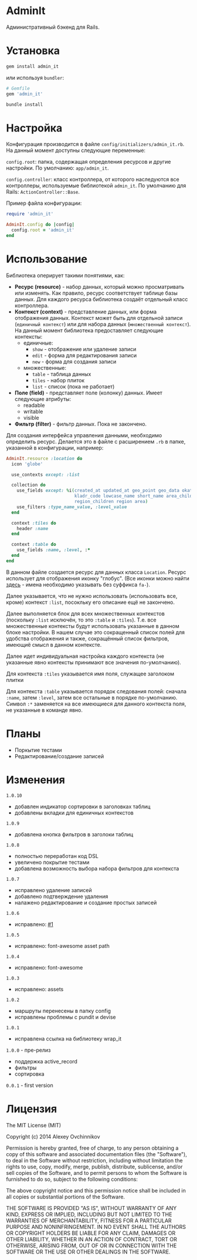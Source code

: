 # AdminIt

Административный бэкенд для Rails.

# Установка

```sh
gem install admin_it
```

или используя `bundler`:

```ruby
# Gemfile
gem 'admin_it'
```

```sh
bundle install
```

# Настройка

Конфигурация производится в файле `config/initializers/admin_it.rb`. На данный момент доступны следующие переменные:

`config.root`: папка, содержащая определения ресурсов и другие настройки. По умолчанию: `app/admin_it`.

`config.controller`: класс контроллера, от которого наследуются все контроллеры, используемые библиотекой `admin_it`. По умолчанию для Rails: `ActionController::Base`.

Пример файла конфигурации:

```ruby
require 'admin_it'

AdminIt.config do |config|
  config.root = 'admin_it'
end
```

# Использование

Библиотека оперирует такими понятиями, как:

* **Ресурс (resource)** - набор данных, который можно просматривать или изменять. Как правило, ресурс соответствует таблице базы данных. Для каждого ресурса библиотека создаёт отдельный класс контроллера.
* **Контекст (context)** - представление данных, или форма отображения данных. Контекст может быть для отдельной записи (`единичный контекст`) или для набора данных (`множественный контекст`). На данный момент библиотека предоставляет следующие контексты:
    - единичные:
        + `show` - отображение или удаление записи
        + `edit` - форма для редактирования записи
        + `new` - форма для создания записи
    - множественные:
        + `table` - таблица данных
        + `tiles` - набор плиток
        + `list` - список (пока не работает)
* **Поле (field)** - представляет поле (колонку) данных. Имеет следующие атрибуты:
    - readable
    - writable
    - visible
* **Фильтр (filter)** - фильтр данных. Пока не закончено.

Для создания интерфейса управления данными, необходимо определить ресурс. Делается это в файле с расширением `.rb` в папке, указанной в конфигурации, например:

```ruby
AdminIt.resource :location do
  icon 'globe'

  use_contexts except: :list

  collection do
    use_fields except: %i(created_at updated_at geo_point geo_data okato
                          kladr_code lowcase_name short_name area_children
                          region_children region area)
    use_filters :type_name_value, :level_value
  end

  context :tiles do
    header :name
  end

  context :table do
    use_fields :name, :level, :*
  end
end
```

В данном файле создается ресурс для данных класса `Location`. Ресурс использует для отображения иконку "глобус". (Все иконки можно найти [здесь](http://fortawesome.github.io/Font-Awesome/icons/) - имена необходимо указывать без суффикса `fa-`).

Далее указывается, что не нужно использовать (использовать все, кроме) контекст `:list`, посокльку его описание ещё не закончено.

Далее выполняется блок для всех множественных контекстов (поскольку `:list` исключён, то это `:table` и `:tiles`). Т.е. все множественные контексты будут использовать указанные в данном блоке настройки. В нашем случае это сокращенный список полей для удобства отображения и также, сокращённый список фильтров, имеющиё смысл в данном контексте.

Далее идет индивидуальная настройка каждого контекста (не указанные явно контексты принимают все значения по-умолчанию).

Для контекста `:tiles` указывается имя поля, служащее заголоком плитки

Для контекста `:table` указывается порядок следования полей: сначала `:name`, затем `:level`, затем все остальные в порядке по-умолчанию. Символ `:*` заменяется на все имеющиеся для данного контекста поля, не указанные в команде явно.

# Планы

* Поркытие тестами
* Редактирование/создание записей

# Изменения

`1.0.10`

* добавлен индикатор сортировки в заголовках таблиц
* добавлены вкладки для единичных контекстов

`1.0.9`

* добавлена кнопка фильтров в заголоки таблиц

`1.0.8`

* полностью переработан код DSL
* увеличено покрытие тестами
* добавлена возможность выбора набора фильтров для контекста

`1.0.7`

* исправлено удаление записей
* добавлено подтверждение удаления
* налажено редактирование и создание простых записей

`1.0.6`

* исправлено: [#1](/../../issues/1)

`1.0.5`

* исправлено: font-awesome asset path

`1.0.4`

* исправлено: font-awesome

`1.0.3`

* исправлено: assets

`1.0.2`

* маршруты перенесены в папку config
* исправлены проблемы с pundit и devise

`1.0.1`

* исправлена ссылка на библиотеку wrap_it

`1.0.0` - пре-релиз

* поддержка active_record
* фильтры
* сортировка

`0.0.1` - first version

# Лицензия

The MIT License (MIT)

Copyright (c) 2014 Alexey Ovchinnikov

Permission is hereby granted, free of charge, to any person obtaining a copy
of this software and associated documentation files (the "Software"), to deal
in the Software without restriction, including without limitation the rights
to use, copy, modify, merge, publish, distribute, sublicense, and/or sell
copies of the Software, and to permit persons to whom the Software is
furnished to do so, subject to the following conditions:

The above copyright notice and this permission notice shall be included in
all copies or substantial portions of the Software.

THE SOFTWARE IS PROVIDED "AS IS", WITHOUT WARRANTY OF ANY KIND, EXPRESS OR
IMPLIED, INCLUDING BUT NOT LIMITED TO THE WARRANTIES OF MERCHANTABILITY,
FITNESS FOR A PARTICULAR PURPOSE AND NONINFRINGEMENT. IN NO EVENT SHALL THE
AUTHORS OR COPYRIGHT HOLDERS BE LIABLE FOR ANY CLAIM, DAMAGES OR OTHER
LIABILITY, WHETHER IN AN ACTION OF CONTRACT, TORT OR OTHERWISE, ARISING FROM,
OUT OF OR IN CONNECTION WITH THE SOFTWARE OR THE USE OR OTHER DEALINGS IN
THE SOFTWARE.
